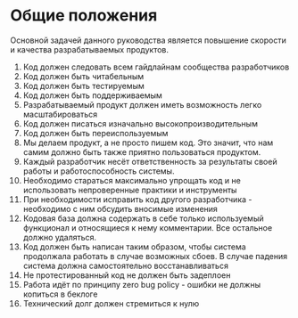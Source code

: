 # Общие положения

Основной задачей данного руководства является повышение скорости и качества разрабатываемых продуктов.

1. Код должен следовать всем гайдлайнам сообщества разработчиков
2. Код должен быть читабельным
3. Код должен быть тестируемым
4. Код должен быть поддерживаемым
5. Разрабатываемый продукт должен иметь возможность легко масштабироваться
6. Код должен писаться изначально высокопроизводительным
7. Код должен быть переиспользуемым
8. Мы делаем продукт, а не просто пишем код. Это значит, что нам самим должно быть также приятно пользоваться продуктом.
9. Каждый разработчик несёт ответственность за результаты своей работы и работоспособность системы.
10. Необходимо стараться максимально упрощать код и не использовать непроверенные практики и инструменты
11. При необходимости исправить код другого разработчика - необходимо с ним обсудить вносимые изменения
12. Кодовая база должна содержать в себе только используемый функционал и относящиеся к нему комментарии. Все остальное должно удаляться.
13. Код должен быть написан таким образом, чтобы система продолжала работать в случае возможных сбоев. В случае падения система должна самостоятельно восстанавливаться
14. Не протестированный код не должен быть задеплоен
15. Работа идёт по принципу zero bug policy - ошибки не должны копиться в беклоге
16. Технический долг должен стремиться к нулю
